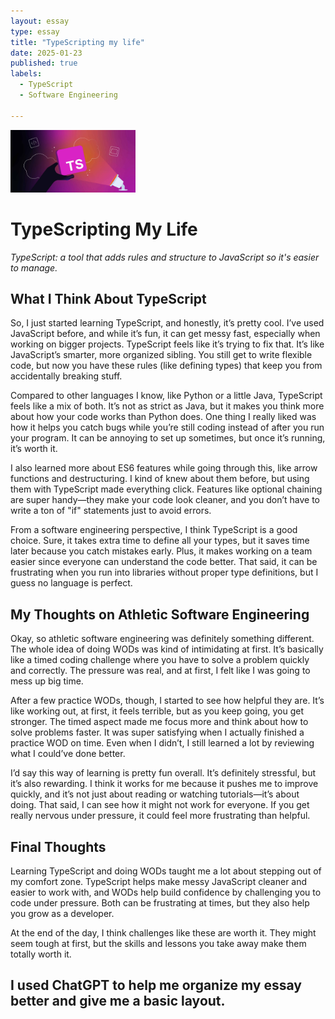 ```yaml
---
layout: essay  
type: essay  
title: "TypeScripting my life"  
date: 2025-01-23  
published: true  
labels:  
  - TypeScript  
  - Software Engineering  

---
```


<img width="200px" class="rounded float-start pe-4" src="../img/typescripting-my-life/what-is-typescript.jpeg">

# TypeScripting My Life

*TypeScript: a tool that adds rules and structure to JavaScript so it's easier to manage.*

## What I Think About TypeScript

So, I just started learning TypeScript, and honestly, it’s pretty cool. I’ve used JavaScript before, and while it’s fun, it can get messy fast, especially when working on bigger projects. TypeScript feels like it’s trying to fix that. It’s like JavaScript’s smarter, more organized sibling. You still get to write flexible code, but now you have these rules (like defining types) that keep you from accidentally breaking stuff.

Compared to other languages I know, like Python or a little Java, TypeScript feels like a mix of both. It’s not as strict as Java, but it makes you think more about how your code works than Python does. One thing I really liked was how it helps you catch bugs while you’re still coding instead of after you run your program. It can be annoying to set up sometimes, but once it’s running, it’s worth it.

I also learned more about ES6 features while going through this, like arrow functions and destructuring. I kind of knew about them before, but using them with TypeScript made everything click. Features like optional chaining are super handy—they make your code look cleaner, and you don’t have to write a ton of "if" statements just to avoid errors.

From a software engineering perspective, I think TypeScript is a good choice. Sure, it takes extra time to define all your types, but it saves time later because you catch mistakes early. Plus, it makes working on a team easier since everyone can understand the code better. That said, it can be frustrating when you run into libraries without proper type definitions, but I guess no language is perfect.

## My Thoughts on Athletic Software Engineering

Okay, so athletic software engineering was definitely something different. The whole idea of doing WODs  was kind of intimidating at first. It’s basically like a timed coding challenge where you have to solve a problem quickly and correctly. The pressure was real, and at first, I felt like I was going to mess up big time.

After a few practice WODs, though, I started to see how helpful they are. It’s like working out, at first, it feels terrible, but as you keep going, you get stronger. The timed aspect made me focus more and think about how to solve problems faster. It was super satisfying when I actually finished a practice WOD on time. Even when I didn’t, I still learned a lot by reviewing what I could’ve done better.

I’d say this way of learning is pretty fun overall. It’s definitely stressful, but it’s also rewarding. I think it works for me because it pushes me to improve quickly, and it’s not just about reading or watching tutorials—it’s about doing. That said, I can see how it might not work for everyone. If you get really nervous under pressure, it could feel more frustrating than helpful.

## Final Thoughts

Learning TypeScript and doing WODs taught me a lot about stepping out of my comfort zone. TypeScript helps make messy JavaScript cleaner and easier to work with, and WODs help build confidence by challenging you to code under pressure. Both can be frustrating at times, but they also help you grow as a developer.

At the end of the day, I think challenges like these are worth it. They might seem tough at first, but the skills and lessons you take away make them totally worth it.

I used ChatGPT to help me organize my essay better and give me a basic layout.
---
